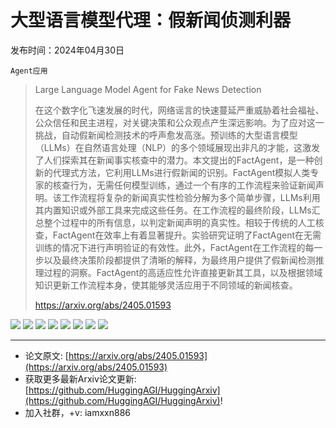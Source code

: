 # 大型语言模型代理：假新闻侦测利器
发布时间：2024年04月30日

`Agent应用`
> Large Language Model Agent for Fake News Detection
>
> 在这个数字化飞速发展的时代，网络谣言的快速蔓延严重威胁着社会福祉、公众信任和民主进程，对关键决策和公众观点产生深远影响。为了应对这一挑战，自动假新闻检测技术的呼声愈发高涨。预训练的大型语言模型（LLMs）在自然语言处理（NLP）的多个领域展现出非凡的才能，这激发了人们探索其在新闻事实核查中的潜力。本文提出的FactAgent，是一种创新的代理式方法，它利用LLMs进行假新闻的识别。FactAgent模拟人类专家的核查行为，无需任何模型训练，通过一个有序的工作流程来验证新闻声明。该工作流程将复杂的新闻真实性检验分解为多个简单步骤，LLMs利用其内置知识或外部工具来完成这些任务。在工作流程的最终阶段，LLMs汇总整个过程中的所有信息，以判定新闻声明的真实性。相较于传统的人工核查，FactAgent在效率上有着显著提升。实验研究证明了FactAgent在无需训练的情况下进行声明验证的有效性。此外，FactAgent在工作流程的每一步以及最终决策阶段都提供了清晰的解释，为最终用户提供了假新闻检测推理过程的洞察。FactAgent的高适应性允许直接更新其工具，以及根据领域知识更新工作流程本身，使其能够灵活应用于不同领域的新闻核查。
>
> https://arxiv.org/abs/2405.01593

![](https://raw.githubusercontent.com/HuggingAGI/HuggingArxiv/main/paper_images/2405.01593/workflow2.png)
![](https://raw.githubusercontent.com/HuggingAGI/HuggingArxiv/main/paper_images/2405.01593/instruction.png)
![](https://raw.githubusercontent.com/HuggingAGI/HuggingArxiv/main/paper_images/2405.01593/expert_vs_self.png)
![](https://raw.githubusercontent.com/HuggingAGI/HuggingArxiv/main/paper_images/2405.01593/tool_usage.png)
![](https://raw.githubusercontent.com/HuggingAGI/HuggingArxiv/main/paper_images/2405.01593/Standing.png)
![](https://raw.githubusercontent.com/HuggingAGI/HuggingArxiv/main/paper_images/2405.01593/search.png)
![](https://raw.githubusercontent.com/HuggingAGI/HuggingArxiv/main/paper_images/2405.01593/majority_vote.png)
![](https://raw.githubusercontent.com/HuggingAGI/HuggingArxiv/main/paper_images/2405.01593/case.png)

<hr />

- 论文原文: [https://arxiv.org/abs/2405.01593](https://arxiv.org/abs/2405.01593)
- 获取更多最新Arxiv论文更新: [https://github.com/HuggingAGI/HuggingArxiv](https://github.com/HuggingAGI/HuggingArxiv)!
- 加入社群，+v: iamxxn886